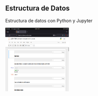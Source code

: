 <h2>Estructura de Datos</h2>

<p>Estructura de datos con Python y Jupyter</p>

<p aling="center">
    <img height="200px" width="200px" src="./assetsGithub/cap_one.png" alt="cap">
</p>
